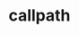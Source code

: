 ---
title: "callpath"
layout: cache
categories: [package, v0.18.1]
meta: {"versions": ["1.0.4"], "compilers": ["gcc@=7.5.0"], "oss": ["ubuntu18.04"], "platforms": ["linux"], "targets": ["x86_64"], "stacks": ["root", "tutorial"], "num_specs": 1, "num_specs_by_stack": {"tutorial": 1, "root": 1}}
spec_details: [{"hash": "4po2fce22jdi3f4352afz3gwnlb3wawl", "compiler": "gcc@=7.5.0", "versions": ["1.0.4"], "os": "ubuntu18.04", "platform": "linux", "target": "x86_64", "variants": ["build_type=RelWithDebInfo", "~ipo"], "stacks": ["tutorial", "root"], "size": "-", "tarball": "https://binaries.spack.io/releases/v0.18.1/build_cache/linux-ubuntu18.04-x86_64/gcc-7.5.0/callpath-1.0.4/linux-ubuntu18.04-x86_64-gcc-7.5.0-callpath-1.0.4-4po2fce22jdi3f4352afz3gwnlb3wawl.spack"}]
---